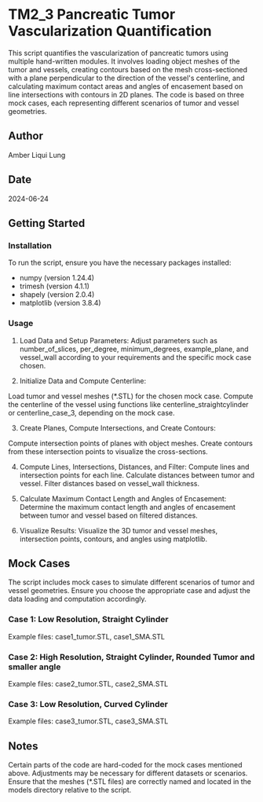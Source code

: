 # TM2_3 Pancreatic Tumor Vascularization Quantification
This script quantifies the vascularization of pancreatic tumors using multiple hand-written modules. It involves loading object meshes of the tumor and vessels, creating contours based on the mesh cross-sectioned with a plane perpendicular to the direction of the vessel's centerline, and calculating maximum contact areas and angles of encasement based on line intersections with contours in 2D planes. The code is based on three mock cases, each representing different scenarios of tumor and vessel geometries.

## Author
Amber Liqui Lung

## Date
2024-06-24

## Getting Started

### Installation
To run the script, ensure you have the necessary packages installed:
- numpy (version 1.24.4)
- trimesh (version 4.1.1)
- shapely (version 2.0.4)
- matplotlib (version 3.8.4)

### Usage

1. Load Data and Setup Parameters:
Adjust parameters such as number_of_slices, per_degree, minimum_degrees, example_plane, and vessel_wall according to your requirements and the specific mock case chosen.

2. Initialize Data and Compute Centerline:

Load tumor and vessel meshes (*.STL) for the chosen mock case.
Compute the centerline of the vessel using functions like centerline_straightcylinder or centerline_case_3, depending on the mock case.

3. Create Planes, Compute Intersections, and Create Contours:

Compute intersection points of planes with object meshes.
Create contours from these intersection points to visualize the cross-sections.

4. Compute Lines, Intersections, Distances, and Filter:
Compute lines and intersection points for each line.
Calculate distances between tumor and vessel.
Filter distances based on vessel_wall thickness.

5. Calculate Maximum Contact Length and Angles of Encasement:
Determine the maximum contact length and angles of encasement between tumor and vessel based on filtered distances.

6. Visualize Results:
Visualize the 3D tumor and vessel meshes, intersection points, contours, and angles using matplotlib.

## Mock Cases
The script includes mock cases to simulate different scenarios of tumor and vessel geometries. Ensure you choose the appropriate case and adjust the data loading and computation accordingly.

### Case 1: Low Resolution, Straight Cylinder
Example files: case1_tumor.STL, case1_SMA.STL

### Case 2: High Resolution, Straight Cylinder, Rounded Tumor and smaller angle
Example files: case2_tumor.STL, case2_SMA.STL

### Case 3: Low Resolution, Curved Cylinder
Example files: case3_tumor.STL, case3_SMA.STL

## Notes
Certain parts of the code are hard-coded for the mock cases mentioned above. Adjustments may be necessary for different datasets or scenarios.
Ensure that the meshes (*.STL files) are correctly named and located in the models directory relative to the script.
